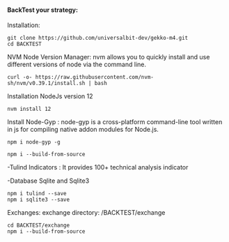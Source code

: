 
#### BackTest your strategy: 


Installation:

```
git clone https://github.com/universalbit-dev/gekko-m4.git
cd BACKTEST
```

NVM Node Version Manager:
nvm allows you to quickly install and use different versions of node via the command line.

```
curl -o- https://raw.githubusercontent.com/nvm-sh/nvm/v0.39.1/install.sh | bash
```

Installation NodeJs version 12
```
nvm install 12
```

Install Node-Gyp :
node-gyp is a cross-platform command-line tool written in js for compiling native addon modules for Node.js.

```
npm i node-gyp -g
```

```
npm i --build-from-source
```

-Tulind Indicators : It provides 100+ technical analysis indicator

-Database Sqlite and Sqlite3

```
npm i tulind --save
npm i sqlite3 --save
```


Exchanges:
exchange directory: /BACKTEST/exchange

```
cd BACKTEST/exchange
npm i --build-from-source
```

